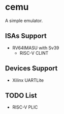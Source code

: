 # cemu

A simple emulator.

## ISAs Support

- RV64IMASU with Sv39
  - RISC-V CLINT

## Devices Support

- Xilinx UARTLite

## TODO List

- RISC-V PLIC
